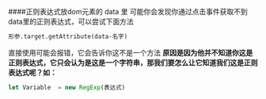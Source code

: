 ####正则表达式放dom元素的 data 里
可能你会发现你通过点击事件获取不到data里的正则表达式，可以尝试下面方法

```markdown
形参.target.getAttribute(data-名字)
```

直接使用可能会报错，它会告诉你这不是一个方法
**原因是因为他并不知道你这是正则表达式，它只会认为是这是一个字符串，那我们要怎么让它知道我们这是正则表达式呢？如：**

```js
let Variable  = new RegExp(表达式)
```

